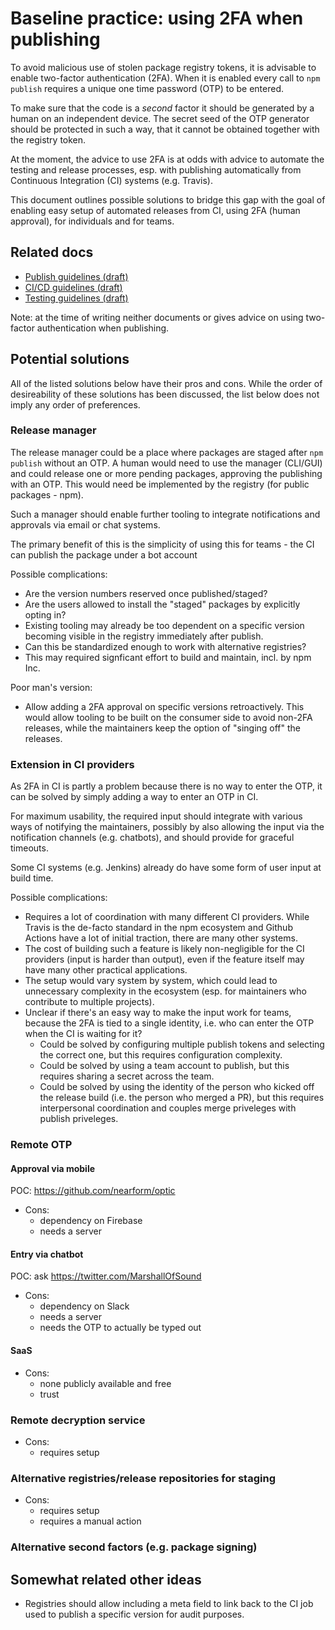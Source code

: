 # Baseline practice: using 2FA when publishing

To avoid malicious use of stolen package registry tokens, it is advisable to enable two-factor authentication (2FA). When it is enabled every call to `npm publish` requires a unique one time password (OTP) to be entered.

To make sure that the code is a _second_ factor it should be generated by a human on an independent device. The secret seed of the OTP generator should be protected in such a way, that it cannot be obtained together with the registry token.

At the moment, the advice to use 2FA is at odds with advice to automate the testing and release processes, esp. with publishing automatically from Continuous Integration (CI) systems (e.g. Travis).

This document outlines possible solutions to bridge this gap with the goal of enabling easy setup of automated releases from CI, using 2FA (human approval), for individuals and for teams.

## Related docs

* [Publish guidelines (draft)](https://github.com/nodejs/package-maintenance/blob/master/docs/drafts/PUBLISH-GUIDELINES.md)
* [CI/CD guidelines (draft)](https://github.com/nodejs/package-maintenance/blob/master/docs/drafts/ci-cd-guidelines.md)
* [Testing guidelines (draft)](https://github.com/nodejs/package-maintenance/blob/master/docs/drafts/testing-guidelines.md)

Note: at the time of writing neither documents or gives advice on using two-factor authentication when publishing.

## Potential solutions

All of the listed solutions below have their pros and cons. While the order of desireability of these solutions has been discussed, the list below does not imply any order of preferences.

### Release manager

The release manager could be a place where packages are staged after `npm publish` without an OTP. A human would need to use the manager (CLI/GUI) and could release one or more pending packages, approving the publishing with an OTP. This would need be implemented by the registry (for public packages - npm).

Such a manager should enable further tooling to integrate notifications and approvals via email or chat systems.

The primary benefit of this is the simplicity of using this for teams - the CI can publish the package under a bot account

Possible complications:

- Are the version numbers reserved once published/staged?
- Are the users allowed to install the "staged" packages by explicitly opting in?
- Existing tooling may already be too dependent on a specific version becoming visible in the registry immediately after publish.
- Can this be standardized enough to work with alternative registries?
- This may required signficant effort to build and maintain, incl. by npm Inc.

Poor man's version:

- Allow adding a 2FA approval on specific versions retroactively. This would allow tooling to be built on the consumer side to avoid non-2FA releases, while the maintainers keep the option of "singing off" the releases.

### Extension in CI providers

As 2FA in CI is partly a problem because there is no way to enter the OTP, it can be solved by simply adding a way to enter an OTP in CI.

For maximum usability, the required input should integrate with various ways of notifying the maintainers, possibly by also allowing the input via the notification channels (e.g. chatbots), and should provide for graceful timeouts.

Some CI systems (e.g. Jenkins) already do have some form of user input at build time.

Possible complications:

- Requires a lot of coordination with many different CI providers. While Travis is the de-facto standard in the npm ecosystem and Github Actions have a lot of initial traction, there are many other systems.
- The cost of building such a feature is likely non-negligible for the CI providers (input is harder than output), even if the feature itself may have many other practical applications.
- The setup would vary system by system, which could lead to unnecessary complexity in the ecosystem (esp. for maintainers who contribute to multiple projects).
- Unclear if there's an easy way to make the input work for teams, because the 2FA is tied to a single identity, i.e. who can enter the OTP when the CI is waiting for it? 
    - Could be solved by configuring multiple publish tokens and selecting the correct one, but this requires configuration complexity.
    - Could be solved by using a team account to publish, but this requires sharing a secret across the team.
    - Could be solved by using the identity of the person who kicked off the release build (i.e. the person who merged a PR), but this requires interpersonal coordination and couples merge priveleges with publish priveleges.

### Remote OTP

#### Approval via mobile 

POC: https://github.com/nearform/optic

- Cons: 
    - dependency on Firebase
    - needs a server

#### Entry via chatbot
 
POC: ask https://twitter.com/MarshallOfSound

- Cons: 
    - dependency on Slack
    - needs a server
    - needs the OTP to actually be typed out

#### SaaS

- Cons: 
    - none publicly available and free
    - trust

### Remote decryption service

- Cons: 
    - requires setup

### Alternative registries/release repositories for staging

- Cons: 
    - requires setup
    - requires a manual action

### Alternative second factors (e.g. package signing)


## Somewhat related other ideas

- Registries should allow including a meta field to link back to the CI job used to publish a specific version for audit purposes.
